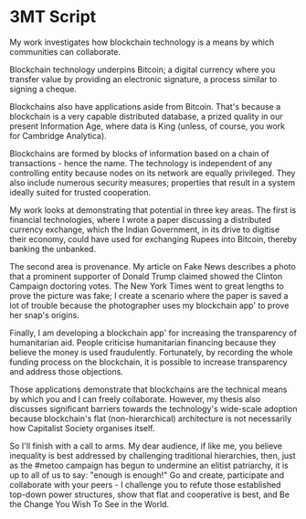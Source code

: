# 3MT Script

My work investigates how blockchain technology is a means by which communities can collaborate.

Blockchain technology underpins Bitcoin; a digital currency where you transfer value by providing an electronic signature, a process similar to signing a cheque.

Blockchains also have applications aside from Bitcoin. That's because a blockchain is a very capable distributed database, a prized quality in our present Information Age, where data is King (unless, of course, you work for Cambridge Analytica).

Blockchains are formed by blocks of information based on a chain of transactions - hence the name. The technology is independent of any controlling entity because nodes on its network are equally privileged. They also include numerous security measures; properties that result in a system ideally suited for trusted cooperation.

My work looks at demonstrating that potential in three key areas. The first is financial technologies, where I wrote a paper discussing a distributed currency exchange, which the Indian Government, in its drive to digitise their economy, could have used for exchanging Rupees into Bitcoin, thereby banking the unbanked.

The second area is provenance. My article on Fake News describes a photo that a prominent supporter of Donald Trump claimed showed the Clinton Campaign doctoring votes. The New York Times went to great lengths to prove the picture was fake; I create a scenario where the paper is saved a lot of trouble because the photographer uses my blockchain app' to prove her snap's origins.

Finally, I am developing a blockchain app' for increasing the transparency of humanitarian aid. People criticise humanitarian financing because they believe the money is used fraudulently. Fortunately, by recording the whole funding process on the blockchain, it is possible to increase transparency and address those objections.

Those applications demonstrate that blockchains are the technical means by which you and I can freely collaborate. However, my thesis also discusses significant barriers towards the technology's wide-scale adoption because blockchain's flat (non-hierarchical) architecture is not necessarily how Capitalist Society organises itself.

So I'll finish with a call to arms. My dear audience, if like me, you believe inequality is best addressed by challenging traditional hierarchies, then, just as the #metoo campaign has begun to undermine an elitist patriarchy, it is up to all of us to say: "enough is enough!" Go and create, participate and collaborate with your peers - I challenge you to refute those established top-down power structures, show that flat and cooperative is best, and Be the Change You Wish To See in the World.           
